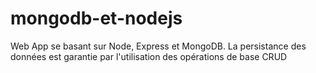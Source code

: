 # mongodb-et-nodejs
Web App se basant sur Node, Express et MongoDB. La persistance des données est garantie par l'utilisation des opérations de base CRUD
